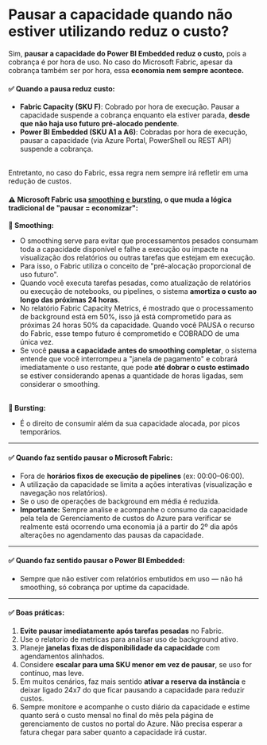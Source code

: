 # Pausar a capacidade quando não estiver utilizando reduz o custo?

Sim, **pausar a capacidade do Power BI Embedded reduz o custo,** pois a cobrança é por hora de uso. No caso do Microsoft Fabric, apesar da cobrança também ser por hora, essa **economia nem sempre acontece.**

#### ✅ Quando a pausa reduz custo:

* **Fabric Capacity (SKU F)**: Cobrado por hora de execução. Pausar a capacidade suspende a cobrança enquanto ela estiver parada, **desde que não haja uso futuro pré-alocado pendente**.
* **Power BI Embedded (SKU A1 a A6)**: Cobradas por hora de execução, pausar a capacidade (via Azure Portal, PowerShell ou REST API) suspende a cobrança.

\
Entretanto, no caso do Fabric, essa regra nem sempre irá refletir em uma redução de custos.



#### ⚠️ **Microsoft Fabric usa** [**smoothing e bursting**](https://learn.microsoft.com/en-us/fabric/data-warehouse/compute-capacity-smoothing-throttling), o que muda a lógica tradicional de "pausar = economizar":

**🔹 Smoothing:**

* O smoothing serve para evitar que processamentos pesados consumam toda a capacidade disponível e falhe a execução ou impacte na visualização dos relatórios ou outras tarefas que estejam em execução.
* Para isso, o Fabric utiliza o conceito de "pré-alocação proporcional de uso futuro".
* Quando você executa tarefas pesadas, como atualização de relatórios ou execução de notebooks, ou pipelines, o sistema **amortiza o custo ao longo das próximas 24 horas**.
* No relatório Fabric Capacity Metrics, é mostrado que o processamento de background está em 50%, isso já está comprometido para as próximas 24 horas 50% da capacidade. Quando você PAUSA o recurso do Fabric, esse tempo futuro é comprometido e COBRADO de uma única vez.
* Se você **pausa a capacidade antes do smoothing completar**, o sistema entende que você interrompeu a "janela de pagamento" e cobrará imediatamente o uso restante, que pode **até dobrar o custo estimado** se estiver considerando apenas a quantidade de horas ligadas, sem considerar o smoothing.

\
**🔹 Bursting:**

* É o direito de consumir além da sua capacidade alocada, por picos temporários.

***

#### ✅ Quando faz sentido pausar o **Microsoft Fabric**:

* Fora de **horários fixos de execução de pipelines** (ex: 00:00–06:00).
* A utilização da capacidade se limita a ações interativas (visualização e navegação nos relatórios).
* Se o uso de operações de background em média é reduzida.
* **Importante:** Sempre analise e acompanhe o consumo da capacidade pela tela de Gerenciamento de custos do Azure para verificar se realmente está ocorrendo uma economia já a partir do 2º dia após alterações no agendamento das pausas da capacidade.

***

#### ✅ Quando faz sentido pausar o **Power BI Embedded**:

* Sempre que não estiver com relatórios embutidos em uso — não há smoothing, só cobrança por uptime da capacidade.

***

#### ✅ Boas práticas:

1. **Evite pausar imediatamente após tarefas pesadas** no Fabric.
2. Use o relatorio de metricas para analisar uso de background ativo.
3. Planeje **janelas fixas de disponibilidade da capacidade** com agendamentos alinhados.
4. Considere **escalar para uma SKU menor em vez de pausar**, se uso for contínuo, mas leve.
5. Em muitos cenários, faz mais sentido **ativar a reserva da instância** e deixar ligado 24x7 do que ficar pausando a capacidade para reduzir custos.
6. Sempre monitore e acompanhe o custo diário da capacidade e estime quanto será o custo mensal no final do mês pela página de gerenciamento de custos no portal do Azure. Não precisa esperar a fatura chegar para saber quanto a capacidade irá custar.
